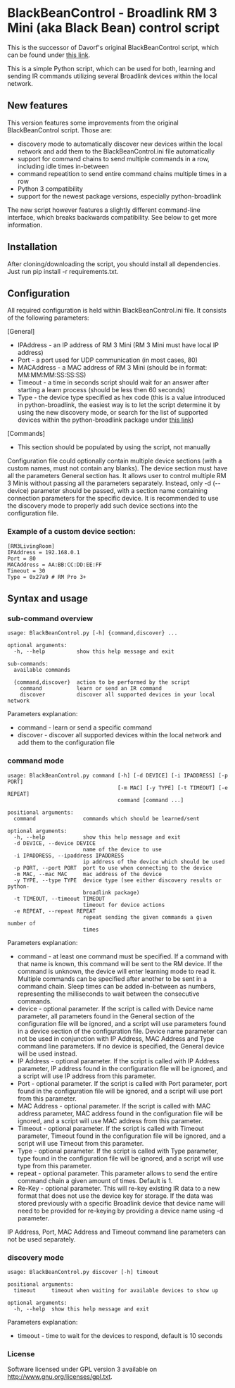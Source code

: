 # BlackBeanControl - Broadlink RM 3 Mini (aka Black Bean) control script

This is the successor of Davorf's original BlackBeanControl script, which can be found under [this link](https://github.com/davorf/BlackBeanControl).

This is a simple Python script, which can be used for both, learning and sending IR commands utilizing several Broadlink devices within the local network.

## New features

This version features some improvements from the original BlackBeanControl script. Those are:
* discovery mode to automatically discover new devices within the local network and add them to the BlackBeanControl.ini file automatically
* support for command chains to send multiple commands in a row, including idle times in-between
* command repeatition to send entire command chains multiple times in a row
* Python 3 compatibility
* support for the newest package versions, especially python-broadlink

The new script however features a slightly different command-line interface, which breaks backwards compatibility. See below to get more information.

## Installation

After cloning/downloading the script, you should install all dependencies. Just run pip install -r requirements.txt.

## Configuration

All required configuration is held within BlackBeanControl.ini file. It consists of the following parameters: 

[General]
- IPAddress - an IP address of RM 3 Mini (RM 3 Mini must have local IP address)
- Port - a port used for UDP communication (in most cases, 80)
- MACAddress - a MAC address of RM 3 Mini (should be in format: MM:MM:MM:SS:SS:SS)
- Timeout - a time in seconds script should wait for an answer after starting a learn process (should be less then 60 seconds)
- Type - the device type specified as hex code (this is a value introduced in python-broadlink, the easiest way is to let the script determine it by using the new discovery mode, or search for the list of supported devices within the python-broadlink package under [this link](https://github.com/mjg59/python-broadlink))

[Commands]
- This section should be populated by using the script, not manually

Configuration file could optionally contain multiple device sections (with a custom names, must not contain any blanks). The device section must have all the parameters General section has. It allows user to control multiple RM 3 Minis without passing all the parameters separately. Instead, only -d (--device) parameter should be passed, with a section name containing connection parameters for the specific device. It is recommended to use the discovery mode to properly add such device sections into the configuration file.

### Example of a custom device section:
```
[RM3LivingRoom]
IPAddress = 192.168.0.1
Port = 80
MACAddress = AA:BB:CC:DD:EE:FF
Timeout = 30
Type = 0x27a9 # RM Pro 3+
```

## Syntax and usage

### sub-command overview
```
usage: BlackBeanControl.py [-h] {command,discover} ...

optional arguments:
  -h, --help          show this help message and exit

sub-commands:
  available commands

  {command,discover}  action to be performed by the script
    command           learn or send an IR command
    discover          discover all supported devices in your local network
```

Parameters explanation: 
- command - learn or send a specific command
- discover - discover all supported devices within the local network and add them to the configuration file

### command mode
```
usage: BlackBeanControl.py command [-h] [-d DEVICE] [-i IPADDRESS] [-p PORT]
                                   [-m MAC] [-y TYPE] [-t TIMEOUT] [-e REPEAT]
                                   command [command ...]

positional arguments:
  command               commands which should be learned/sent

optional arguments:
  -h, --help            show this help message and exit
  -d DEVICE, --device DEVICE
                        name of the device to use
  -i IPADDRESS, --ipaddress IPADDRESS
                        ip address of the device which should be used
  -p PORT, --port PORT  port to use when connecting to the device
  -m MAC, --mac MAC     mac address of the device
  -y TYPE, --type TYPE  device type (see either discovery results or python-
                        broadlink package)
  -t TIMEOUT, --timeout TIMEOUT
                        timeout for device actions
  -e REPEAT, --repeat REPEAT
                        repeat sending the given commands a given number of
                        times
```

Parameters explanation: 
- command - at least one command must be specified. If a command with that name is known, this command will be sent to the RM device. If the command is unknown, the device will enter learning mode to read it. Multiple commands can be specified after another to be sent in a command chain. Sleep times can be added in-between as numbers, representing the milliseconds to wait between the consecutive commands.
- device - optional parameter. If the script is called with Device name parameter, all parameters found in the General section of the configuration file will be ignored, and a script will use parameters found in a device section of the configuration file. Device name parameter can not be used in conjunction with IP Address, MAC Address and Type command line parameters. If no device is specified, the General device will be used instead.
- IP Address - optional parameter. If the script is called with IP Address parameter, IP address found in the configuration file will be ignored, and a script will use IP address from this parameter.
- Port - optional parameter. If the script is called with Port parameter, port found in the configuration file will be ignored, and a script will use port from this parameter.
- MAC Address - optional parameter. If the script is called with MAC address parameter, MAC address found in the configuration file will be ignored, and a script will use MAC address from this parameter.
- Timeout - optional parameter. If the script is called with Timeout parameter, Timeout found in the configuration file will be ignored, and a script will use Timeout from this parameter.
- Type - optional parameter. If the script is called with Type parameter, type found in the configuration file will be ignored, and a script will use type from this parameter.
- repeat - optional parameter. This parameter allows to send the entire command chain a given amount of times. Default is 1.
- Re-Key - optional parameter. This will re-key existing IR data to a new format that does not use the device key for storage. If the data was stored previously with a specific Broadlink device that device name will need to be provided for re-keying by providing a device name using -d parameter.

IP Address, Port, MAC Address and Timeout command line parameters can not be used separately.

### discovery mode
```
usage: BlackBeanControl.py discover [-h] timeout

positional arguments:
  timeout     timeout when waiting for available devices to show up

optional arguments:
  -h, --help  show this help message and exit
```

Parameters explanation: 
- timeout - time to wait for the devices to respond, default is 10 seconds

### License

Software licensed under GPL version 3 available on http://www.gnu.org/licenses/gpl.txt.
